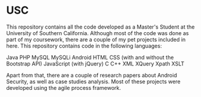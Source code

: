 USC
===

This repository contains all the code developed as a Master's Student at the University of Southern California. Although most of the code was done as part of my coursework, there are a couple of my pet projects included in here. This repository contains code in the following languages:

Java
PHP 
MySQL
MySQLi
Android
HTML
CSS (with and without the Bootstrap API)
JavaScript (with jQuery)
C
C++
XML
XQuery
Xpath
XSLT

Apart from that, there are a couple of research papers about Android Security, as well as case studies analysis. Most of these projects were developed using the agile process framework. 


